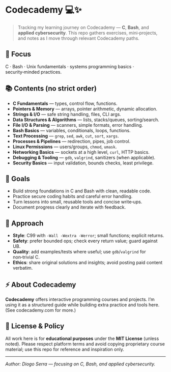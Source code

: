 # Codecademy 💻✨

> Tracking my learning journey on Codecademy — **C**, **Bash**, and **applied cybersecurity**. This repo gathers exercises, mini‑projects, and notes as I move through relevant Codecademy paths.

## 📌 Focus

C · Bash · Unix fundamentals · systems programming basics · security‑minded practices.

## 📚 Contents (no strict order)

* **C Fundamentals** — types, control flow, functions.
* **Pointers & Memory** — arrays, pointer arithmetic, dynamic allocation.
* **Strings & I/O** — safe string handling, files, CLI args.
* **Data Structures & Algorithms** — lists, stacks/queues, sorting/search.
* **File I/O & Parsing** — scanners, simple formats, error handling.
* **Bash Basics** — variables, conditionals, loops, functions.
* **Text Processing** — `grep`, `sed`, `awk`, `cut`, `sort`, `xargs`.
* **Processes & Pipelines** — redirection, pipes, job control.
* **Linux Permissions** — users/groups, `chmod`, `umask`.
* **Networking Basics** — sockets at a high level, `curl`, HTTP basics.
* **Debugging & Tooling** — `gdb`, `valgrind`, sanitizers (when applicable).
* **Security Basics** — input validation, bounds checks, least privilege.

## 🎯 Goals

* Build strong foundations in C and Bash with clean, readable code.
* Practice secure coding habits and careful error handling.
* Turn lessons into small, reusable tools and concise write‑ups.
* Document progress clearly and iterate with feedback.

## 🧭 Approach

* **Style**: C99 with `-Wall -Wextra -Werror`; small functions; explicit returns.
* **Safety**: prefer bounded ops; check every return value; guard against UB.
* **Quality**: add examples/tests where useful; use `gdb`/`valgrind` for non‑trivial C.
* **Ethics**: share original solutions and insights; avoid posting paid content verbatim.

## ⚡ About Codecademy

**Codecademy** offers interactive programming courses and projects. I’m using it as a structured guide while building extra practice and tools here. (See codecademy.com for more.)

## 📜 License & Policy

All work here is for **educational purposes** under the **MIT License** (unless noted). Please respect platform terms and avoid copying proprietary course material; use this repo for reference and inspiration only.

---

*Author: Diogo Serra — focusing on C, Bash, and applied cybersecurity.*

